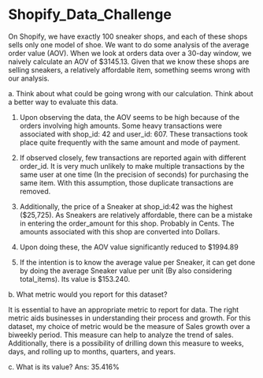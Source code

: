 # Shopify_Data_Challenge

On Shopify, we have exactly 100 sneaker shops, and each of these shops sells only one model of shoe. We want to do some analysis of the average order value (AOV). When we look at orders data over a 30-day window, we naively calculate an AOV of $3145.13. Given that we know these shops are selling sneakers, a relatively affordable item, something seems wrong with our analysis. 

a.	Think about what could be going wrong with our calculation. Think about a better way to evaluate this data. 

 
1.	Upon observing the data, the AOV seems to be high because of the orders involving high amounts. Some heavy transactions were associated with shop_id: 42 and user_id: 607. These transactions took place quite frequently with the same amount and mode of payment. 


2.	If observed closely, few transactions are reported again with different order_id. It is very much unlikely to make multiple transactions by the same user at one time (In the precision of seconds) for purchasing the same item. With this assumption, those duplicate transactions are removed.


3.	Additionally, the price of a Sneaker at shop_id:42 was the highest ($25,725). As Sneakers are relatively affordable, there can be a mistake in entering the order_amount for this shop. Probably in Cents. The amounts associated with this shop are converted into Dollars.

4.	Upon doing these, the AOV value significantly reduced to $1994.89

5.	If the intention is to know the average value per Sneaker, it can get done by doing the average Sneaker value per unit (By also considering total_items). Its value is $153.240.



b.	What metric would you report for this dataset?

It is essential to have an appropriate metric to report for data. The right metric  aids businesses in understanding their process and growth. For this dataset, my choice of metric would be the measure of Sales growth over a biweekly period. This measure can help to analyze the trend of sales. Additionally, there is a possibility of drilling down this measure to weeks, days, and rolling up to months, quarters, and years.


c.	What is its value?
Ans: 35.416%

